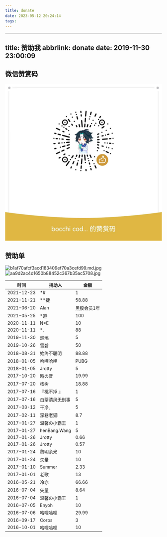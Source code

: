 ```yaml
---
title: donate
date: 2023-05-12 20:24:14
tags:
---
```


---
title: 赞助我
abbrlink: donate
date: 2019-11-30 23:00:09
---

## 微信赞赏码


![微信赞赏码](images/5-12/2023-05-12-20-32-51.png)


## 赞助单


![b1af70afcf3acd183409ef70a3cefd99.md.jpg](https://i.dawnlab.me/b1af70afcf3acd183409ef70a3cefd99.md.jpg/nexmoe)
![aa9d2ac4d1650b88452c367b35ac5708.jpg](https://i.dawnlab.me/aa9d2ac4d1650b88452c367b35ac5708.md.jpg/nexmoe)


| 时间 | 捐助人 | 金额 |
|  ----  | ----  | ----  |
| 2021-12-23 | *# | 1 |
| 2021-11-21 | **捷 | 58.88 |
| 2021-06-20 | Alan | 黑胶会员1年 |
| 2021-05-25 | *道 | 100 |
| 2020-11-11 | N*E | 10 |
| 2020-11-11 | *. | 88 |
| 2019-11-30 | 巡璃 | 5 |
| 2019-10-26 | 雪碧 | 50 |
| 2018-08-31 | 始终不聪明 | 88.88 |
| 2018-01-05 | 哈哩哈哩 | PUBG |
| 2018-01-05 | Jrotty | 5 |
| 2017-10-20 | 時の音 | 19.99 |
| 2017-07-20 | 桉树 | 18.88 |
| 2017-07-16 |『桃不掉 』 | 1 |
| 2017-07-16 | 白茶清风无别事 | 5 |
| 2017-03-12 | 干净, | 5 |
| 2017-02-11 | 深巷老猫i | 8.7 |
| 2017-01-27 | 温馨の小霸王 | 1 |
| 2017-01-27 | henBang.Wang | 5 |
| 2017-01-26 | Jrotty | 0.66 |
| 2017-01-26 | Jrotty | 0.57 |
| 2017-01-24 | 黎明余光 | 10 |
| 2017-01-24 | 矢量 | 10 |
| 2017-01-10 | Summer | 2.33 |
| 2017-01-01 | 老歌 | 13 |
| 2016-05-21 | 冷亦 | 66.66 |
| 2016-07-04 | 矢量 | 8.64 |
| 2016-07-04 | 温馨の小霸王 | 1 |
| 2016-07-05 | Enyoh | 10 |
| 2016-07-06 | 哈哩哈哩 | 29.99 |
| 2016-09-17 | Corps | 3 |
| 2016-10-01 | 哈哩哈哩 | 10 |